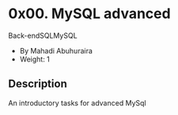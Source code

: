 0x00. MySQL advanced
====================

Back-endSQLMySQL

-   By Mahadi Abuhuraira
-   Weight: 1
## Description
An introductory tasks for advanced MySql
